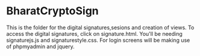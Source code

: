 # BharatCryptoSign
This is the folder for the digital signatures,sesions and creation of views.
To access the digital signatures, click on signature.html. You'll be needing signaturejs.js and signaturestyle.css.
For login screens will be making use of phpmyadmin and jquery.

